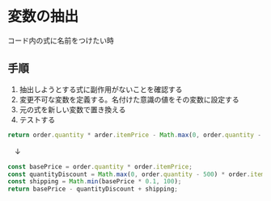 # 変数の抽出
コード内の式に名前をつけたい時

## 手順
1. 抽出しようとする式に副作用がないことを確認する
2. 変更不可な変数を定義する。名付けた意識の値をその変数に設定する
3. 元の式を新しい変数で置き換える
4. テストする

```js
return order.quantity * arder.itemPrice - Math.max(0, order.quantity - 500) * order.itemPrice * 0.05 + Math.min(order.quantity * order.itemPrice * 0.1, 100);
```
　↓
```js
const basePrice = order.quantity * order.itemPrice;
const quantityDiscount = Math.max(0, order.quantity - 500) * order.itemPrice * 0.05;
const shipping = Math.min(basePrice * 0.1, 100);
return basePrice - quantityDiscount + shipping;
```
